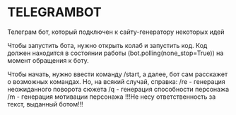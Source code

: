 # TELEGRAMBOT
Телеграм бот, который подключен к сайту-генератору некоторых идей

Чтобы запустить бота, нужно открыть колаб и запустить код. Код должен находится в состоянии работы (bot.polling(none_stop=True)) на момент обращения к боту.

Чтобы начать, нужно ввести команду /start, а далее, бот сам расскажет о возможных командах.
Но, на всякий случай, справка:
/re - генерация неожиданного поворота сюжета
/q - генерация способности персонажа
/m - генерация мотивации персонажа
!!!Не несу ответственность за текст, выданный ботом!!!
